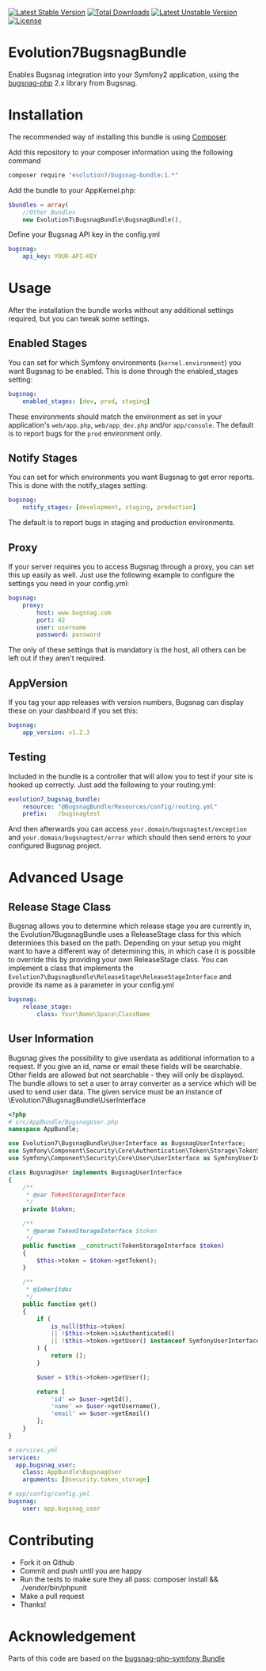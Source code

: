[![Latest Stable Version](https://poser.pugx.org/evolution7/bugsnag-bundle/v/stable)](https://packagist.org/packages/evolution7/bugsnag-bundle) [![Total Downloads](https://poser.pugx.org/evolution7/bugsnag-bundle/downloads)](https://packagist.org/packages/evolution7/bugsnag-bundle) [![Latest Unstable Version](https://poser.pugx.org/evolution7/bugsnag-bundle/v/unstable)](https://packagist.org/packages/evolution7/bugsnag-bundle) [![License](https://poser.pugx.org/evolution7/bugsnag-bundle/license)](https://packagist.org/packages/evolution7/bugsnag-bundle)

# Evolution7BugsnagBundle #
Enables Bugsnag integration into your Symfony2 application, using the [bugsnag-php](https://github.com/bugsnag/bugsnag-php) 2.x library from Bugsnag.

# Installation #
The recommended way of installing this bundle is using [Composer](http://getcomposer.org/). 

Add this repository to your composer information using the following command

```bash
composer require "evolution7/bugsnag-bundle:1.*"
```

Add the bundle to your AppKernel.php:

```php
$bundles = array(
    //Other Bundles
    new Evolution7\BugsnagBundle\BugsnagBundle(),
```

Define your Bugsnag API key in the config.yml

```yml
bugsnag:
    api_key: YOUR-API-KEY
```

# Usage #
After the installation the bundle works without any additional settings required, but you can tweak some settings.

## Enabled Stages ##
You can set for which Symfony environments (`kernel.environment`) you want Bugsnag to be enabled. This is done through the enabled_stages setting:

```yml
bugsnag:
    enabled_stages: [dev, prod, staging]
```

These environments should match the environment as set in your application's `web/app.php`, `web/app_dev.php` and/or `app/console`. The default is to report bugs for the `prod` environment only.


## Notify Stages ##
You can set for which environments you want Bugsnag to get error reports. This is done with the notify_stages setting:

```yml
bugsnag:
    notify_stages: [development, staging, production]
```

The default is to report bugs in staging and production environments.


## Proxy ##
If your server requires you to access Bugsnag through a proxy, you can set this up easily as well. Just use the following example to configure the settings you need in your config.yml:

```yml
bugsnag:
    proxy:
        host: www.bugsnag.com
        port: 42
        user: username
        password: password
```

The only of these settings that is mandatory is the host, all others can be left out if they aren't required.

## AppVersion ##
If you tag your app releases with version numbers, Bugsnag can display these on your dashboard if you set this:

```yml
bugsnag:
    app_version: v1.2.3
```

## Testing ##
Included in the bundle is a controller that will allow you to test if your site is hooked up correctly. Just add the following to your routing.yml:

```yml
evolution7_bugsnag_bundle:
    resource: "@BugsnagBundle/Resources/config/routing.yml"
    prefix:   /bugsnagtest
```

And then afterwards you can access `your.domain/bugsnagtest/exception` and `your.domain/bugsnagtest/error` which should then send errors to your configured Bugsnag project.

# Advanced Usage #

## Release Stage Class ##
Bugsnag allows you to determine which release stage you are currently in, the Evolution7BugsnagBundle uses a ReleaseStage class for this which determines this based on the path. Depending on your setup you might want to have a different way of determining this, in which case it is possible to override this by providing your own ReleaseStage class.
You can implement a class that implements the `Evolution7\BugsnagBundle\ReleaseStage\ReleaseStageInterface` and provide its name as a parameter in your config.yml

```yml
bugsnag:
    release_stage:
        class: Your\Name\Space\ClassName
```

## User Information ##
Bugsnag gives the possibility to give userdata as additional information to a request. If you give an id, name or email these fields will be searchable. Other fields are allowed
but not searchable - they will only be displayed. The bundle allows to set a user to array converter as a service which will be used to send user data.
The given service must be an instance of \Evolution7\BugsnagBundle\UserInterface

```php
<?php
# src/AppBundle/BugsnagUser.php
namespace AppBundle;

use Evolution7\BugsnagBundle\UserInterface as BugsnagUserInterface;
use Symfony\Component\Security\Core\Authentication\Token\Storage\TokenStorageInterface;
use Symfony\Component\Security\Core\User\UserInterface as SymfonyUserInterface;

class BugsnagUser implements BugsnagUserInterface
{
    /**
     * @var TokenStorageInterface
     */
    private $token;

    /**
     * @param TokenStorageInterface $token
     */
    public function __construct(TokenStorageInterface $token)
    {
        $this->token = $token->getToken();
    }

    /**
     * @inheritdoc
     */
    public function get()
    {
        if (
            is_null($this->token)
            || !$this->token->isAuthenticated()
            || !$this->token->getUser() instanceof SymfonyUserInterface
        ) {
            return [];
        }

        $user = $this->token->getUser();

        return [
            'id' => $user->getId(),
            'name' => $user->getUsername(),
            'email' => $user->getEmail()
        ];
    }
}
```

```yml
# services.yml
services:
  app.bugsnag_user:
    class: AppBundle\BugsnagUser
    arguments: [@security.token_storage]
```

```yml
# app/config/config.yml
bugsnag:
    user: app.bugsnag_user
```

# Contributing #

* Fork it on Github
* Commit and push until you are happy
* Run the tests to make sure they all pass: composer install && ./vendor/bin/phpunit
* Make a pull request
* Thanks!

# Acknowledgement #
Parts of this code are based on the [bugsnag-php-symfony Bundle](https://github.com/wrep/bugsnag-php-symfony)
